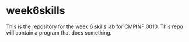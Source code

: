 # week6skills

This is the repository for the week 6 skills lab for CMPINF 0010. This repo will contain a program that does something.
